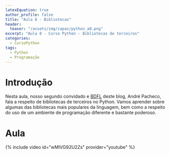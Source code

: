 ```yaml
---
latexEquation: true
author_profile: false
title: "Aula 8 - Bibliotecas"
header:
  teaser: "/assets/img/capas/python_a8.png"
excerpt: "Aula 8 - Curso Python - Bibliotecas de terceiros"
categories:
  - CursoPython
tags:
  - Python
  - Programação
---
```


# Introdução
Nesta aula, nosso segundo convidado e [BDFL](https://en.wikipedia.org/wiki/Benevolent_dictator_for_life) deste blog, André Pacheco, fala a respeito de bibliotecas de terceiros no Python. Vamos aprender sobre algumas das bibliotecas mais populares da linguagem, bem como a respeito do uso de um ambiente de programação diferente e bastante poderoso.

# Aula
{% include video id="wMIVG92U2Zs" provider="youtube" %}
